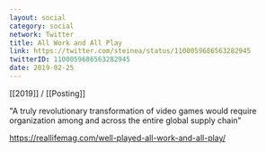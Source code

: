 ```yaml
---
layout: social
category: social
network: Twitter
title: All Work and All Play
link: https://twitter.com/steinea/status/1100059686563282945
twitterID: 1100059686563282945
date: 2019-02-25
---
```


[[2019]] / [[Posting]]

"A truly revolutionary transformation of video games would require organization among and across the entire global supply chain"

<https://reallifemag.com/well-played-all-work-and-all-play/>
